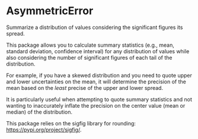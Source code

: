 # AsymmetricError
Summarize a distribution of values considering the significant figures its spread.

This package allows you to calculate summary statistics (e.g., mean, standard deviation, confidence interval) for any distribution of values while also considering the number of significant figures of each tail of the distribution. 

For example, if you have a skewed distribution and you need to quote upper and lower uncertainties on the mean, it will determine the precision of the mean based on the *least* precise of the upper and lower spread. 

It is particularly useful when attempting to quote summary statistics and not wanting to inaccurately inflate the precision on the center value (mean or median) of the distribution.

This package relies on the sigfig library for rounding: https://pypi.org/project/sigfig/.

